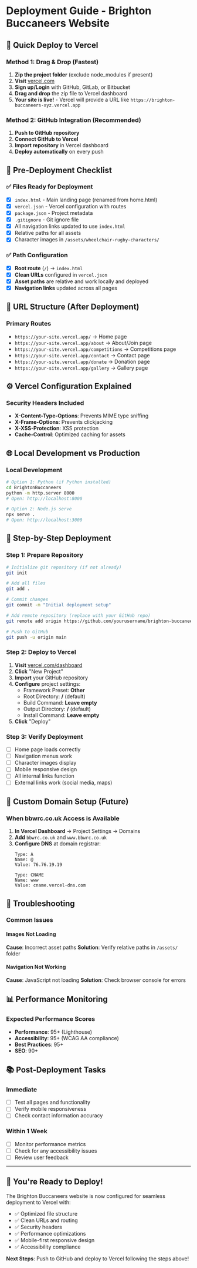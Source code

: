 # Deployment Guide - Brighton Buccaneers Website

## 🚀 Quick Deploy to Vercel

### Method 1: Drag & Drop (Fastest)
1. **Zip the project folder** (exclude node_modules if present)
2. **Visit** [vercel.com](https://vercel.com)
3. **Sign up/Login** with GitHub, GitLab, or Bitbucket
4. **Drag and drop** the zip file to Vercel dashboard
5. **Your site is live!** - Vercel will provide a URL like `https://brighton-buccaneers-xyz.vercel.app`

### Method 2: GitHub Integration (Recommended)
1. **Push to GitHub repository**
2. **Connect GitHub to Vercel**
3. **Import repository** in Vercel dashboard
4. **Deploy automatically** on every push

## 📁 Pre-Deployment Checklist

### ✅ Files Ready for Deployment
- [x] `index.html` - Main landing page (renamed from home.html)
- [x] `vercel.json` - Vercel configuration with routes
- [x] `package.json` - Project metadata
- [x] `.gitignore` - Git ignore file
- [x] All navigation links updated to use `index.html`
- [x] Relative paths for all assets
- [x] Character images in `/assets/wheelchair-rugby-characters/`

### ✅ Path Configuration
- [x] **Root route** (`/`) → `index.html`
- [x] **Clean URLs** configured in `vercel.json`
- [x] **Asset paths** are relative and work locally and deployed
- [x] **Navigation links** updated across all pages

## 🔗 URL Structure (After Deployment)

### Primary Routes
- `https://your-site.vercel.app/` → Home page
- `https://your-site.vercel.app/about` → About/Join page  
- `https://your-site.vercel.app/competitions` → Competitions page
- `https://your-site.vercel.app/contact` → Contact page
- `https://your-site.vercel.app/donate` → Donation page
- `https://your-site.vercel.app/gallery` → Gallery page

## ⚙️ Vercel Configuration Explained

### Security Headers Included
- **X-Content-Type-Options**: Prevents MIME type sniffing
- **X-Frame-Options**: Prevents clickjacking
- **X-XSS-Protection**: XSS protection
- **Cache-Control**: Optimized caching for assets

## 🌐 Local Development vs Production

### Local Development
```bash
# Option 1: Python (if Python installed)
cd BrightonBuccaneers
python -m http.server 8000
# Open: http://localhost:8000

# Option 2: Node.js serve
npx serve .
# Open: http://localhost:3000
```

## 🔄 Step-by-Step Deployment

### Step 1: Prepare Repository
```bash
# Initialize git repository (if not already)
git init

# Add all files
git add .

# Commit changes
git commit -m "Initial deployment setup"

# Add remote repository (replace with your GitHub repo)
git remote add origin https://github.com/yourusername/brighton-buccaneers.git

# Push to GitHub
git push -u origin main
```

### Step 2: Deploy to Vercel
1. **Visit** [vercel.com/dashboard](https://vercel.com/dashboard)
2. **Click** "New Project"
3. **Import** your GitHub repository
4. **Configure** project settings:
   - Framework Preset: **Other**
   - Root Directory: **/** (default)
   - Build Command: **Leave empty**
   - Output Directory: **/** (default)
   - Install Command: **Leave empty**
5. **Click** "Deploy"

### Step 3: Verify Deployment
- [ ] Home page loads correctly
- [ ] Navigation menus work
- [ ] Character images display
- [ ] Mobile responsive design
- [ ] All internal links function
- [ ] External links work (social media, maps)

## 🎯 Custom Domain Setup (Future)

### When bbwrc.co.uk Access is Available
1. **In Vercel Dashboard** → Project Settings → Domains
2. **Add** `bbwrc.co.uk` and `www.bbwrc.co.uk`
3. **Configure DNS** at domain registrar:
   ```
   Type: A
   Name: @
   Value: 76.76.19.19

   Type: CNAME  
   Name: www
   Value: cname.vercel-dns.com
   ```

## 🔧 Troubleshooting

### Common Issues

#### Images Not Loading
**Cause**: Incorrect asset paths
**Solution**: Verify relative paths in `/assets/` folder

#### Navigation Not Working
**Cause**: JavaScript not loading
**Solution**: Check browser console for errors

## 📊 Performance Monitoring

### Expected Performance Scores
- **Performance**: 95+ (Lighthouse)
- **Accessibility**: 95+ (WCAG AA compliance)
- **Best Practices**: 95+
- **SEO**: 90+

## 📚 Post-Deployment Tasks

### Immediate
- [ ] Test all pages and functionality
- [ ] Verify mobile responsiveness  
- [ ] Check contact information accuracy

### Within 1 Week
- [ ] Monitor performance metrics
- [ ] Check for any accessibility issues
- [ ] Review user feedback

---

## 🎉 You're Ready to Deploy!

The Brighton Buccaneers website is now configured for seamless deployment to Vercel with:
- ✅ Optimized file structure
- ✅ Clean URLs and routing
- ✅ Security headers
- ✅ Performance optimizations  
- ✅ Mobile-first responsive design
- ✅ Accessibility compliance

**Next Steps**: Push to GitHub and deploy to Vercel following the steps above!